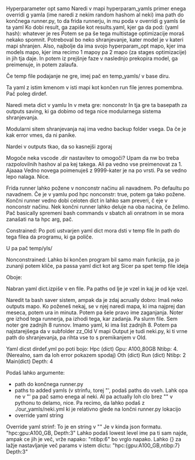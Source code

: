 


Hyperparameter opt samo 
Naredi v mapi hyperparam_yamls primer enega overridi g yamla (ime naredi z nekim random hashom al neki)
ima path do končnega runner.py, to da frida runnerju, in mu poda v overridi g yamls še ta yaml
Ko dobi result, ga zapiše kot results.yaml, kjer ga da pod:
(yaml hash): whatever je res
Potem se pa še tega multistage optimizacije moraš nekako spomnit.
Potreboval bo neko shranjevanje, kater model je v kateri mapi shranjen.
Also, najbolje da ima svojo hyperparam_opt mapo, kjer ima models mapo, kjer ima recimo 1 mapoy pa 2 mapo (za stages optimizacije) in jih tja daje.
In potem iz prejšnje faze v naslednjo prekopira model, ga preimenuje, in potem zalaufa.
























Če temp file podajanje ne gre, imej pač en temp_yamls/ v base diru.

Ta yaml z istim kmenom v isti mapi kot končen run file jenres pomembna.
Pač poleg dirdef.



Naredi meta dict v yamlu
In v meta gre: nonconstr
In tja gre ta basepath za outputs saving, ki ga dobimo od tega nice modularnega sistema shranjevanja.


Modularni sitem shranjevanja naj ima vedno backup folder vsega. Da če je kak error vmes, da ni panike.




Nardei v outputs tkao, da so kasnejši zgoraj

Mogoče neka vscode .dir nastavitev to omogoči?
Upam da nw bo treba razpolovilnih hashov al pa kej takega.
Ali pa vedno vse preimenovat za 1.
Ajaaaa
Vedno novega poimenuješ z 9999-kater je na po vrsti.
Pa se vedno lepo nalaga.
Nice.

Frida runner lahko požene v nonconstr načinu ali navadnem. Po defaultu po navadnem.
Če je v yamlu pod hpc nonconstr: true, potem ga tako požene.
Končni runner vedno dobi celoten dict in lahko sam preveri, č eje v nonconstr načinu.
Nek končni runner lahko deluje na oba nacina, če želimo. Pač basically spremeni bash commands v sbatch ali onratnom in se mora zanašati na ta hpc arg, pač.

Constrained:
Po poti ustvarjen yaml dict mora dsti v temp file
In path do tega filea da programu, ki ga poliče.

U pa pač temp/yls/

Nonconstrained:
Lahko bi končen program bil samo main funkcija, pa jo zunanji potem kliče, pa passa yaml dict kot arg
Sicer pa spet temp file ideja


Oboje:

Nabran yaml dict.izpiše v en file.
Pa paths od lje je vzel in kaj je od kje vzel.

Naredit ta bash saver sistem, ampak da je zdaj acrually dobro:
Imaš neko outputs mapo.
Ko poženeš nekaj, se v njej naredi mapa, ki ima najprej dan meseca, potem ura in minuta. Potem pa šele pravo ime zaganjanja.
Noter gre izhod tega runnerja, pa izhodi tega, kar zadanja. Pa slurm file. Sem noter gre zadnjih 8 runnov. Imamo yaml, ki ima list zadnjih 8. Potem pa najstarejšega da v subfolder zz_Old
V mapi Output je tudi neki.py, ki ti vrne path do shranjevanja, pa rihta vse to s premikanjem v Old.

Yaml dicst dirdef.yml po poti bojo:
Hpc (dict)
    Gpu: A100_80GB
    Ntibp: 4.  (Nerealno, sam da loh error pokazem spodaj)
Oth (dict)
    Run (dict)
         Ntibp: 2
    Main(dict)
        Depth: 4

Podaš lahko argumente:
- path do končnega runner.py
- paths to added yamls (v strinfu, torej "', podaš paths do vseh. Lahk opa ne v "' pa pač samo enega al neki. Al pa actually loh clo brez "" v pythonu to delamo, nice.
Pa recimo, da lahko podaš z ./our_yamls/neki.yml ki je relativno glede na lončni runner.py lokacijo
- override yaml string

 Override yaml strinf: To je en string v ""
Je v kinda json formatu.
"hpc:gpu:A100_GB, Depth:3"
Lahko podaš lowest level ime pa ti sam najde, ampak ce jih je več, vrže napako:
"ntibp:6" bo vrglo napako.
Lahko {} za lažje nastavljanje več params v istem dictu:
"hpc:{gpu:A100_GB,ntibp:7} Depth:3"




